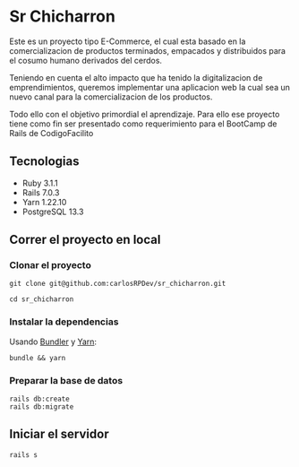 # Sr Chicharron

Este es un proyecto tipo E-Commerce, el cual esta basado en la comercializacion de productos terminados, empacados y distribuidos para el cosumo humano derivados del cerdos.

Teniendo en cuenta el alto impacto que ha tenido la digitalizacion de emprendimientos, queremos implementar una aplicacion web la cual sea un nuevo canal para la comercializacion de los productos.

Todo ello con el objetivo primordial el aprendizaje. Para ello ese proyecto tiene como fin ser presentado como requerimiento para el BootCamp de Rails de CodigoFacilito

## Tecnologias

* Ruby 3.1.1
* Rails 7.0.3
* Yarn 1.22.10
* PostgreSQL 13.3

## Correr el proyecto en local

### Clonar el proyecto

```shell
git clone git@github.com:carlosRPDev/sr_chicharron.git

cd sr_chicharron
```

### Instalar la dependencias

Usando [Bundler](https://github.com/bundler/bundler) y [Yarn](https://github.com/yarnpkg/yarn):

```shell
bundle && yarn
```

### Preparar la base de datos

```shell
rails db:create
rails db:migrate
```
  
## Iniciar el servidor

```shell
rails s
```
